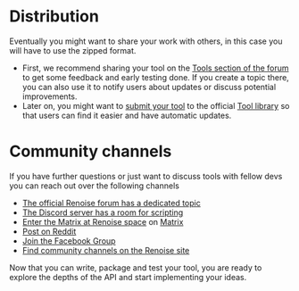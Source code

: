 # Distribution

Eventually you might want to share your work with others, in this case you will have to use the zipped format.

* First, we recommend sharing your tool on the [Tools section of the forum](https://forum.renoise.com/c/renoise-tools) to get some feedback and early testing done. If you create a topic there, you can also use it to notify users about updates or discuss potential improvements.
* Later on, you might want to [submit your tool](https://www.renoise.com/tools/submit) to the official [Tool library](https://www.renoise.com/tools) so that users can find it easier and have automatic updates.
<!-- TODO add details about the submission process here? -->

# Community channels

If you have further questions or just want to discuss tools with fellow devs you can reach out over the following channels

* [The official Renoise forum has a dedicated topic](https://forum.renoise.com/c/renoise-tool-development)
* [The Discord server has a room for scripting](https://discord.com/invite/uDNJpQ8awR)
* [Enter the Matrix at Renoise space](https://matrix.to/#/#renoise-space:hacklab.fi) on [Matrix](https://joinmatrix.org/)
* [Post on Reddit](https://www.reddit.com/r/renoise/)
* [Join the Facebook Group](https://www.facebook.com/groups/109911655710325/)
* [Find community channels on the Renoise site](https://www.renoise.com/community)

Now that you can write, package and test your tool, you are ready to explore the depths of the API and start implementing your ideas.

